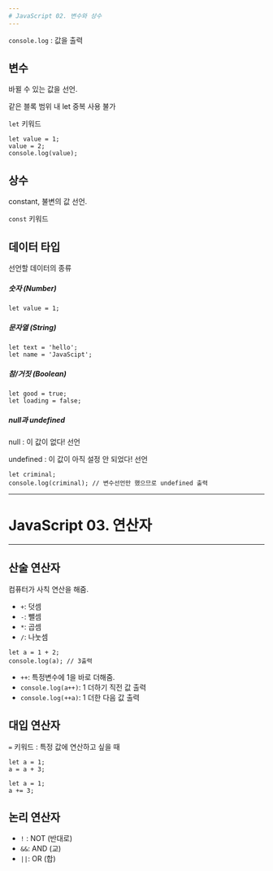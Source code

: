 ```yaml
---
# JavaScript 02. 변수와 상수
---
```

`console.log` : 값을 출력
## 변수
바뀔 수 있는 값을 선언. 

같은 블록 범위 내 let 중복 사용 불가

`let` 키워드 
``` 
let value = 1;
value = 2;
console.log(value); 
```
## 상수
constant, 불변의 값 선언.

`const` 키워드

## 데이터 타입 

선언할 데이터의 종류 
##### 숫자 (Number)
` let value = 1; `
##### 문자열 (String)
```
let text = 'hello';
let name = 'JavaScipt';
```
##### 참/거짓 (Boolean)
```
let good = true;
let loading = false;
```
##### null과 undefined 
null : 이 값이 없다! 선언 

undefined : 이 값이 아직 설정 안 되었다! 선언 
```
let criminal;
console.log(criminal); // 변수선언만 했으므로 undefined 출력
```
---
# JavaScript 03. 연산자  
---
## 산술 연산자
컴퓨터가 사칙 연산을 해줌.
+ `+`: 덧셈
+ `-`: 뺄셈
+ `*`: 곱셈
+ `/`: 나눗셈 
```
let a = 1 + 2;
console.log(a); // 3출력
```
- `++`: 특정변수에 1을 바로 더해줌. 
- `console.log(a++)`: 1 더하기 직전 값 출력
- `console.log(++a)`: 1 더한 다음 값 출력 
## 대입 연산자 
`=` 키워드 : 특정 값에 연산하고 싶을 때 
```
let a = 1;
a = a + 3;
```
```
let a = 1;
a += 3;
```
## 논리 연산자 
+ `!` : NOT (반대로)
+ `&&`: AND (교)
+ `||`: OR  (합)











